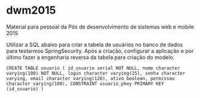 # dwm2015
Material para pessoal da Pós de desenvolvimento de sistemas web e mobile 2015

Utilizar a SQL abaixo para criar a tabela de usuários no banco de dados para testarmos SpringSecurity. Após a criação, configurar a aplicação e por último fazer a engenharia reversa da tabela para criação do modelo.


`CREATE TABLE usuario
(
  id_usuario serial NOT NULL,
  nome character varying(100) NOT NULL,
  login character varying(25),
  senha character varying,
  email character varying(120),
  ativo boolean,
  permissao character varying(100),
  CONSTRAINT usuario_pkey PRIMARY KEY (id_usuario)
)`
